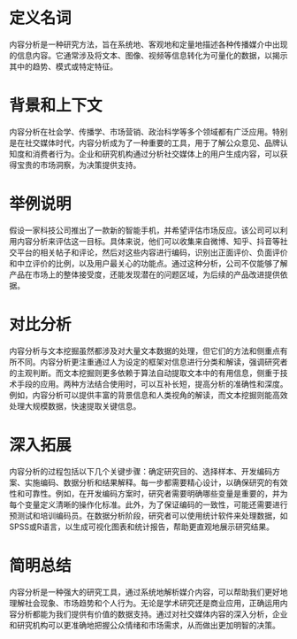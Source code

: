# 定义名词
内容分析是一种研究方法，旨在系统地、客观地和定量地描述各种传播媒介中出现的信息内容。它通常涉及将文本、图像、视频等信息转化为可量化的数据，以揭示其中的趋势、模式或特定特征。
# 背景和上下文
内容分析在社会学、传播学、市场营销、政治科学等多个领域都有广泛应用。特别是在社交媒体时代，内容分析成为了一种重要的工具，用于了解公众意见、品牌认知度和消费者行为。企业和研究机构通过分析社交媒体上的用户生成内容，可以获得宝贵的市场洞察，为决策提供支持。
# 举例说明
假设一家科技公司推出了一款新的智能手机，并希望评估市场反应。该公司可以利用内容分析来评估这一目标。具体来说，他们可以收集来自微博、知乎、抖音等社交平台的相关帖子和评论，然后对这些内容进行编码，识别出正面评价、负面评价和中立评价的比例，以及用户最关心的功能点。通过这种分析，公司不仅能够了解产品在市场上的整体接受度，还能发现潜在的问题区域，为后续的产品改进提供依据。
# 对比分析
内容分析与文本挖掘虽然都涉及对大量文本数据的处理，但它们的方法和侧重点有所不同。内容分析更注重通过人为设定的框架对信息进行分类和解读，强调研究者的主观判断。而文本挖掘则更多依赖于算法自动提取文本中的有用信息，侧重于技术手段的应用。两种方法结合使用时，可以互补长短，提高分析的准确性和深度。例如，内容分析可以提供丰富的背景信息和人类视角的解读，而文本挖掘则能高效处理大规模数据，快速提取关键信息。
# 深入拓展
内容分析的过程包括以下几个关键步骤：确定研究目的、选择样本、开发编码方案、实施编码、数据分析和结果解释。每一步都需要精心设计，以确保研究的有效性和可靠性。例如，在开发编码方案时，研究者需要明确哪些变量是重要的，并为每个变量定义清晰的操作化标准。此外，为了保证编码的一致性，可能还需要进行预测试和培训编码员。在数据分析阶段，研究者可以使用统计软件来处理数据，如SPSS或R语言，以生成可视化图表和统计报告，帮助更直观地展示研究结果。
# 简明总结
内容分析是一种强大的研究工具，通过系统地解析媒介内容，可以帮助我们更好地理解社会现象、市场趋势和个人行为。无论是学术研究还是商业应用，正确运用内容分析都能为我们提供有价值的数据支持。通过对社交媒体内容的深入分析，企业和研究机构可以更准确地把握公众情绪和市场需求，从而做出更加明智的决策。
